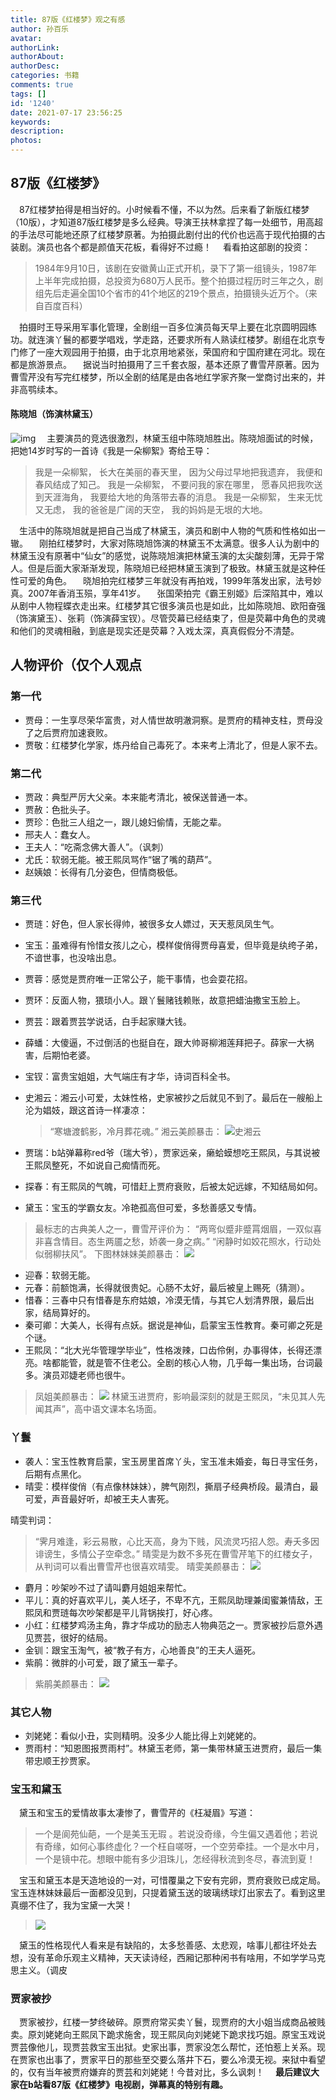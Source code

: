 ```yaml
---
title: 87版《红楼梦》观之有感
author: 孙百乐
avatar: 
authorLink: 
authorAbout: 
authorDesc: 
categories: 书籍
comments: true
tags: []
id: '1240'
date: 2021-07-17 23:56:25
keywords:
description:
photos:
---
```


## 87版《红楼梦》

  87红楼梦拍得是相当好的。小时候看不懂，不以为然。后来看了新版红楼梦（10版），才知道87版红楼梦是多么经典。导演王扶林拿捏了每一处细节，用高超的手法尽可能地还原了红楼梦原著。为拍摄此剧付出的代价也远高于现代拍摄的古装剧。演员也各个都是颜值天花板，看得好不过瘾！   看看拍这部剧的投资：

> 1984年9月10日，该剧在安徽黄山正式开机，录下了第一组镜头，1987年上半年完成拍摄，总投资为680万人民币。整个拍摄过程历时三年之久，剧组先后走遍全国10个省市的41个地区的219个景点，拍摄镜头近万个。（来自百度百科）

  拍摄时王导采用军事化管理，全剧组一百多位演员每天早上要在北京圆明园练功。就连演丫鬟的都要学唱戏，学走路，还要求所有人熟读红楼梦。剧组在北京专门修了一座大观园用于拍摄，由于北京用地紧张，荣国府和宁国府建在河北。现在都是旅游景点。   据说当时拍摄用了三千套衣服，基本还原了曹雪芹原著。因为曹雪芹没有写完红楼梦，所以全剧的结尾是由各地红学家齐聚一堂商讨出来的，并非高鹗续本。

#### 陈晓旭（饰演林黛玉）

![img](https://pic2.zhimg.com/v2-298124fd48b5be36b5fe6fcfdc899199_b.jpg)   主要演员的竞选很激烈，林黛玉组中陈晓旭胜出。陈晓旭面试的时候，把她14岁时写的一首诗《我是一朵柳絮》寄给王导：

> 我是一朵柳絮， 长大在美丽的春天里， 因为父母过早地把我遗弃， 我便和春风结成了知己。 我是一朵柳絮， 不要问我的家在哪里， 愿春风把我吹送到天涯海角， 我要给大地的角落带去春的消息。 我是一朵柳絮， 生来无忧又无虑， 我的爸爸是广阔的天空， 我的妈妈是无垠的大地。

  生活中的陈晓旭就是把自己当成了林黛玉，演员和剧中人物的气质和性格如出一辙。   刚拍红楼梦时，大家对陈晓旭饰演的林黛玉不太满意。很多人认为剧中的林黛玉没有原著中“仙女”的感觉，说陈晓旭演把林黛玉演的太尖酸刻薄，无异于常人。但是后面大家渐渐发现，陈晓旭已经把林黛玉演到了极致。林黛玉就是这种任性可爱的角色。   晓旭拍完红楼梦三年就没有再拍戏，1999年落发出家，法号妙真。2007年香消玉殒，享年41岁。   张国荣拍完《霸王别姬》后深陷其中，难以从剧中人物程蝶衣走出来。红楼梦其它很多演员也是如此，比如陈晓旭、欧阳奋强（饰演黛玉）、张莉（饰演薛宝钗）。尽管荧幕已经结束了，但是荧幕中角色的灵魂和他们的灵魂相融，到底是现实还是荧幕？入戏太深，真真假假分不清楚。

## 人物评价（仅个人观点

### 第一代

*   贾母：一生享尽荣华富贵，对人情世故明澈洞察。是贾府的精神支柱，贾母没了之后贾府加速衰败。
*   贾敬：红楼梦化学家，炼丹给自己毒死了。本来考上清北了，但是人家不去。

### 第二代

*   贾政：典型严厉大父亲。本来能考清北，被保送普通一本。
*   贾赦：色批头子。
*   贾珍：色批三人组之一，跟儿媳妇偷情，无能之辈。
*   邢夫人：蠢女人。
*   王夫人：“吃斋念佛大善人”。（讽刺）
*   尤氏：软弱无能。被王熙凤骂作“锯了嘴的葫芦”。
*   赵姨娘：长得有几分姿色，但情商极低。

### 第三代

*   贾琏：好色，但人家长得帅，被很多女人嫖过，天天惹凤凤生气。
*   宝玉：虽难得有怜惜女孩儿之心，模样俊俏得贾母喜爱，但毕竟是纨绔子弟，不谙世事，也没啥出息。
*   贾蓉：感觉是贾府唯一正常公子，能干事情，也会耍花招。
*   贾环：反面人物，猥琐小人。跟丫鬟赌钱赖账，故意把蜡油撒宝玉脸上。
*   贾芸：跟着贾芸学说话，白手起家赚大钱。
*   薛蟠：大傻逼，不过倒活的也挺自在，跟大帅哥柳湘莲拜把子。薛家一大祸害，后期怕老婆。
*   宝钗：富贵宝姐姐，大气端庄有才华，诗词百科全书。
*   史湘云：湘云小可爱，太妹性格，史家被抄之后就见不到了。最后在一艘船上沦为娼妓，跟这首诗一样凄凉：
    
    > “寒塘渡鹤影，冷月葬花魂。” 湘云美颜暴击： ![史湘云](https://www.aiupc.xyz/wp-content/uploads/2021/07/wp_editor_md_60465b02685e5d557584c62572113572.jpg)
    
*   贾瑞：b站弹幕称red爷（瑞大爷），贾家远亲，癞蛤蟆想吃王熙凤，与其说被王熙凤整死，不如说自己痴情而死。
    
*   探春：有王熙凤的气魄，可惜赶上贾府衰败，后被太妃远嫁，不知结局如何。
*   黛玉：宝玉的学霸女友。冷艳孤高但可爱，多愁善感又专情。

> 最标志的古典美人之一，曹雪芹评价为： “两弯似蹙非蹙罥烟眉，一双似喜非喜含情目。态生两靥之愁，娇袭一身之病。” “闲静时如姣花照水，行动处似弱柳扶风”。 下图林妹妹美颜暴击： ![](https://www.aiupc.xyz/wp-content/uploads/2021/07/wp_editor_md_9f5892edf99faef347c8373f1492be84.jpg)

*   迎春：软弱无能。
*   元春：前额饱满，长得就很贵妃。心肠不太好，最后被皇上赐死（猜测）。
*   惜春：三春中只有惜春是东府姑娘，冷漠无情，与其它人划清界限，最后出家，结局算好的。
*   秦可卿：大美人，长得有点妖。据说是神仙，启蒙宝玉性教育。秦可卿之死是个谜。
*   王熙凤：“北大光华管理学毕业”，性格泼辣，口齿伶俐，办事得体，长得还漂亮。啥都能管，就是管不住老公。全剧的核心人物，几乎每一集出场，台词最多。演员邓婕老师也很牛。

> 凤姐美颜暴击： ![](https://www.aiupc.xyz/wp-content/uploads/2021/07/wp_editor_md_190ae88a9c639b9f00c5759afde41f52.jpg) 林黛玉进贾府，影响最深刻的就是王熙凤，“未见其人先闻其声”，高中语文课本名场面。

### 丫鬟

*   袭人：宝玉性教育启蒙，宝玉房里首席丫头，宝玉准未婚妾，每日寻宝任务，后期有点黑化。
*   晴雯：模样俊俏（有点像林妹妹），脾气刚烈，撕扇子经典桥段。最清白，最可爱，声音最好听，却被王夫人害死。

晴雯判词：

> “霁月难逢，彩云易散，心比天高，身为下贱，风流灵巧招人怨。寿夭多因诽谤生，多情公子空牵念。” 晴雯是为数不多死在曹雪芹笔下的红楼女子，从判词可以看出曹雪芹也很喜欢晴雯。 晴雯美颜暴击： ![](https://www.aiupc.xyz/wp-content/uploads/2021/07/wp_editor_md_acf013e7a31688912e6f0df360047f8b.jpg)

*   麝月：吵架吵不过了请叫麝月姐姐来帮忙。
*   平儿：真的好喜欢平儿，美人坯子，不卑不亢，王熙凤助理兼闺蜜兼情敌，王熙凤和贾琏每次吵架都是平儿背锅挨打，好心疼。
*   小红：红楼梦鸡汤主角，靠才华成功的励志人物典范之一。贾家被抄后意外遇见贾芸，很好的结局。
*   金钏：跟宝玉淘气，被“教子有方，心地善良”的王夫人逼死。
*   紫鹃：微胖的小可爱，跟了黛玉一辈子。

> 紫鹃美颜暴击： ![](https://www.aiupc.xyz/wp-content/uploads/2021/07/wp_editor_md_211d8df2207e67bbfa70314f3e337b1b.jpg)

### 其它人物

*   刘姥姥：看似小丑，实则精明。没多少人能比得上刘姥姥的。
*   贾雨村：“知恩图报贾雨村”。林黛玉老师，第一集带林黛玉进贾府，最后一集带忠顺王抄贾家。

### 宝玉和黛玉

  黛玉和宝玉的爱情故事太凄惨了，曹雪芹的《枉凝眉》写道：

> 一个是阆苑仙葩，一个是美玉无瑕 。若说没奇缘，今生偏又遇着他；若说有奇缘，如何心事终虚化？一个枉自嗟呀，一个空劳牵挂。一个是水中月，一个是镜中花。想眼中能有多少泪珠儿，怎经得秋流到冬尽，春流到夏！

  宝玉和黛玉本是天造地设的一对，可惜覆巢之下安有完卵，贾府衰败已成定局。宝玉连林妹妹最后一面都没见到，只提着黛玉送的玻璃绣球灯出家去了。看到这里真绷不住了，我为宝黛一大哭！

> ![](https://www.aiupc.xyz/wp-content/uploads/2021/07/wp_editor_md_b2ac42a365c76a9d0900f575e518372c.jpg)

  黛玉的性格现代人看来是有缺陷的，太多愁善感、太悲观，啥事儿都往坏处去想，没有革命乐观主义精神，天天读诗经，西厢记那种闲书有啥用，不如学学马克思主义。（调皮

### 贾家被抄

  贾家被抄，红楼一梦终破碎。原贾府常买卖丫鬟，现贾府的大小姐当成商品被贱卖。原刘姥姥向王熙凤下跪求施舍，现王熙凤向刘姥姥下跪求找巧姐。原宝玉戏说贾芸像他儿，现贾芸救宝玉出狱。史家出事，贾家没怎么帮忙，还怕惹上关系。现在贾家也出事了，贾家平日的那些至交要么落井下石，要么冷漠无视。来狱中看望的，仅有当年被贾府嫌弃的贾芸和刘姥姥！今昔对比，多么讽刺！ ​    **最后建议大家在b站看87版《红楼梦》电视剧，弹幕真的特别有趣。**